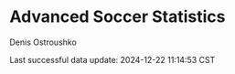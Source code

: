 # Advanced Soccer Statistics
Denis Ostroushko

<!-- gfm -->

Last successful data update: 2024-12-22 11:14:53 CST
